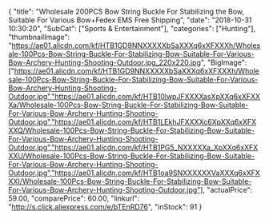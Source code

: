 {
	"title": "Wholesale 200PCS  Bow String Buckle For Stabilizing the Bow, Suitable For Various Bow+Fedex EMS Free Shipping",
	"date": "2018-10-31 10:30:20",
	"SubCat": ["Sports & Entertainment"],
	"categories": ["Hunting"],
	"thumbnailImage": "https://ae01.alicdn.com/kf/HTB1GD9NNXXXXXbSaXXXq6xXFXXXh/Wholesale-100Pcs-Bow-String-Buckle-For-Stabilizing-Bow-Suitable-For-Various-Bow-Archery-Hunting-Shooting-Outdoor.jpg_220x220.jpg",
	"BigImage": ["https://ae01.alicdn.com/kf/HTB1GD9NNXXXXXbSaXXXq6xXFXXXh/Wholesale-100Pcs-Bow-String-Buckle-For-Stabilizing-Bow-Suitable-For-Various-Bow-Archery-Hunting-Shooting-Outdoor.jpg","https://ae01.alicdn.com/kf/HTB10lwpJFXXXXasXpXXq6xXFXXXa/Wholesale-100Pcs-Bow-String-Buckle-For-Stabilizing-Bow-Suitable-For-Various-Bow-Archery-Hunting-Shooting-Outdoor.jpg","https://ae01.alicdn.com/kf/HTB1LEkhJFXXXXc6XpXXq6xXFXXXQ/Wholesale-100Pcs-Bow-String-Buckle-For-Stabilizing-Bow-Suitable-For-Various-Bow-Archery-Hunting-Shooting-Outdoor.jpg","https://ae01.alicdn.com/kf/HTB1PG5_NXXXXXa_XpXXq6xXFXXXU/Wholesale-100Pcs-Bow-String-Buckle-For-Stabilizing-Bow-Suitable-For-Various-Bow-Archery-Hunting-Shooting-Outdoor.jpg","https://ae01.alicdn.com/kf/HTB1oa9SNXXXXXXVaXXXq6xXFXXXI/Wholesale-100Pcs-Bow-String-Buckle-For-Stabilizing-Bow-Suitable-For-Various-Bow-Archery-Hunting-Shooting-Outdoor.jpg"],
	"actualPrice": 59.00,
	"comparePrice": 60.00,
	"linkurl": "http://s.click.aliexpress.com/e/bTEnRD76",
	"inStock": 91
}
